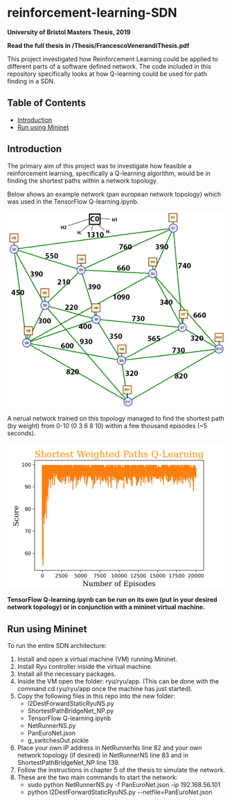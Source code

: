 # reinforcement-learning-SDN
**University of Bristol Masters Thesis, 2019**

**Read the full thesis in /Thesis/FrancescoVenerandiThesis.pdf**

This project investigated how Reinforcement Learning could be applied to different parts of a software defined network. The code included in this repository specifically looks at how Q-learning could be used for path finding in a SDN. 

## Table of Contents
- [Introduction](#introduction)
- [Run using Mininet](#run-using-mininet)

## Introduction
The primary aim of this project was to investigate how feasible a reinforcement learning, specifically a Q-learning algorithm, would be in finding the shortest paths within a network topology.

Below shows an example network (pan european network topology) which was used in the TensorFlow Q-learning.ipynb.

<img src = "/Thesis/TopologyUse.png" width="650">

A nerual network trained on this topology managed to find the shortest path (by weight) from 0-10 (0 3 6 8 10) within a few thousand episodes (~5 seconds).

<img src = "/Thesis/short_paths.png" width="650">

**TensorFlow Q-learning.ipynb can be run on its own (put in your desired network topology) or in conjunction with a mininet virtual machine.**

## Run using Mininet
To run the entire SDN architecture:

1. Install and open a virtual machine (VM) running Mininet.
2. Install Ryu controller inside the virtual machine.
3. Install all the necessary packages.
4. Inside the VM open the folder: ryu/ryu/app. (This can be done with the command cd ryu/ryu/app once the machine has just started).
5. Copy the following files in this repo into the new folder:
    - l2DestForwardStaticRyuNS.py
    - ShortestPathBridgeNet_NP.py
    - TensorFlow Q-learning.ipynb
    - NetRunnerNS.py
    - PanEuroNet.json
    - g_switchesOut.pickle
5. Place your own IP address in NetRunnerNs line 82 and your own network topology (if desired) in NetRunnerNS line 83 and in ShortestPathBridgeNet_NP line 139.
6. Follow the instructions in chapter 5 of the thesis to simulate the network.
7. These are the two main commands to start the network:
    - sudo python NetRunnerNS.py -f PanEuroNet.json -ip 192.168.56.101 
    - python l2DestForwardStaticRyuNS.py --netfile=PanEuroNet.json
